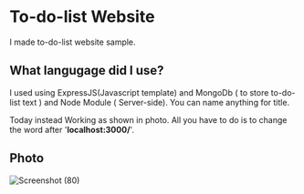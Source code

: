# To-do-list Website

I made to-do-list website sample.

## What langugage did I use?

I used using ExpressJS(Javascript template) and MongoDb ( to store to-do-list text ) and Node Module ( Server-side). You can name anything for title.

Today instead Working as shown in photo. All you have to do is to change the word after '**localhost:3000/**'.

## Photo


![Screenshot (80)](https://user-images.githubusercontent.com/107309612/190083528-2551f18a-a45d-4a5a-846f-df9949b96c96.png)
